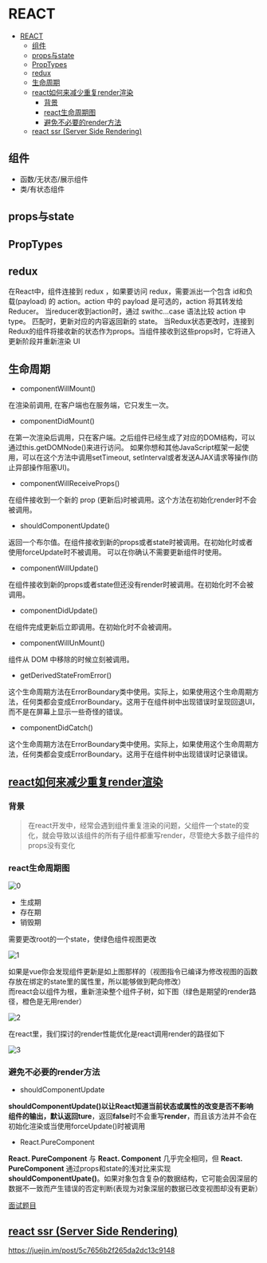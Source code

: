 # REACT

- [REACT](#react)
  - [组件](#组件)
  - [props与state](#props与state)
  - [PropTypes](#proptypes)
  - [redux](#redux)
  - [生命周期](#生命周期)
  - [react如何来减少重复render渲染](#react如何来减少重复render渲染)
    - [背景](#背景)
    - [react生命周期图](#react生命周期图)
    - [避免不必要的render方法](#避免不必要的render方法)
  - [react ssr (Server Side Rendering)](#react-ssr-server-side-rendering)

## 组件

* 函数/无状态/展示组件
* 类/有状态组件

## props与state

## PropTypes

## redux

在React中，组件连接到 redux ，如果要访问 redux，需要派出一个包含 id和负载(payload) 的 action。action 中的 payload 是可选的，action 将其转发给 Reducer。
当reducer收到action时，通过 swithc...case 语法比较 action 中type。 匹配时，更新对应的内容返回新的 state。
当Redux状态更改时，连接到Redux的组件将接收新的状态作为props。当组件接收到这些props时，它将进入更新阶段并重新渲染 UI

## 生命周期

* componentWillMount()

在渲染前调用, 在客户端也在服务端，它只发生一次。

* componentDidMount()

在第一次渲染后调用，只在客户端。之后组件已经生成了对应的DOM结构，可以通过this.getDOMNode()来进行访问。 如果你想和其他JavaScript框架一起使用，可以在这个方法中调用setTimeout, setInterval或者发送AJAX请求等操作(防止异部操作阻塞UI)。

* componentWillReceiveProps()

在组件接收到一个新的 prop (更新后)时被调用。这个方法在初始化render时不会被调用。

* shouldComponentUpdate()

返回一个布尔值。在组件接收到新的props或者state时被调用。在初始化时或者使用forceUpdate时不被调用。 可以在你确认不需要更新组件时使用。

* componentWillUpdate()

在组件接收到新的props或者state但还没有render时被调用。在初始化时不会被调用。

* componentDidUpdate()

在组件完成更新后立即调用。在初始化时不会被调用。

* componentWillUnMount()

组件从 DOM 中移除的时候立刻被调用。

* getDerivedStateFromError()

这个生命周期方法在ErrorBoundary类中使用。实际上，如果使用这个生命周期方法，任何类都会变成ErrorBoundary。这用于在组件树中出现错误时呈现回退UI，而不是在屏幕上显示一些奇怪的错误。

* componentDidCatch()

这个生命周期方法在ErrorBoundary类中使用。实际上，如果使用这个生命周期方法，任何类都会变成ErrorBoundary。这用于在组件树中出现错误时记录错误。

## [react如何来减少重复render渲染](https://segmentfault.com/a/1190000016494335)

### 背景

> 在react开发中，经常会遇到组件重复渲染的问题，父组件一个state的变化，就会导致以该组件的所有子组件都重写render，尽管绝大多数子组件的props没有变化

### react生命周期图

![0](https://image-static.segmentfault.com/394/214/3942143032-5b5a70dfdc45c_articlex)

* 生成期
* 存在期
* 销毁期

需要更改root的一个state，使绿色组件视图更改

![1](https://image-static.segmentfault.com/414/168/4141682109-5ba65acb5fddf_articlex)

如果是vue你会发现组件更新是如上图那样的（视图指令已编译为修改视图的函数存放在绑定的state里的属性里，所以能够做到靶向修改）<br/>
而react会以组件为根，重新渲染整个组件子树，如下图（绿色是期望的render路径，橙色是无用render）

![2](https://image-static.segmentfault.com/274/598/2745986672-5ba65af13e1e0_articlex)

在react里，我们探讨的render性能优化是react调用render的路径如下

![3](https://image-static.segmentfault.com/387/526/3875269066-5ba65b042b8db_articlex)

### 避免不必要的render方法

* shouldComponentUpdate

**shouldComponentUpdate()**以让React知道当前状态或属性的改变是否不影响组件的输出，默认返回**ture**，返回**false**时不会重写**render**，而且该方法并不会在初始化渲染或当使用forceUpdate()时被调用

* React.PureComponent

**React. PureComponent** 与 **React. Component** 几乎完全相同，但 **React. PureComponent** 通过props和state的浅对比来实现 **shouldComponentUpate()**。如果对象包含复杂的数据结构，它可能会因深层的数据不一致而产生错误的否定判断(表现为对象深层的数据已改变视图却没有更新）

[面试题目](https://juejin.im/post/5cf0733de51d4510803ce34e)

## [react ssr (Server Side Rendering)](https://juejin.im/post/5def0816f265da33aa6aa7fe)

https://juejin.im/post/5c7656b2f265da2dc13c9148
